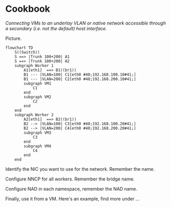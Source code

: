 # Cookbook

*Connecting VMs to an underlay VLAN or native network accessible through a secondary (i.e. not the default) host interface.*

Picture.

```mermaid
flowchart TD
    S((Switch))
    S ==> |Trunk 100+200| A1
    S ==> |Trunk 100+200| A2
    subgraph Worker 1
        A1[eth1]  ==> B1((br1))
        B1 --- |VLAN=100| C1[eth0 #40;192.168.100.10#41;]
        B1 --- |VLAN=200| C2[eth0 #40;192.168.200.10#41;]
        subgraph VM1
            C1
        end
        subgraph VM2
            C2
        end
    end
    subgraph Worker 2
        A2[eth1]  ==> B2((br1))
        B2 --> |VLAN=100| C3[eth0 #40;192.168.100.20#41;]
        B2 --> |VLAN=200| C4[eth0 #40;192.168.200.20#41;]
        subgraph VM3
            C3
        end
        subgraph VM4
            C4
        end
    end
```

Identify the NIC you want to use for the network. Remember the name.

Configure NNCP for all workers. Remember the bridge name.

Configure NAD in each namespace, remember the NAD name.

Finally, use it from a VM. Here's an example, find more under ...

